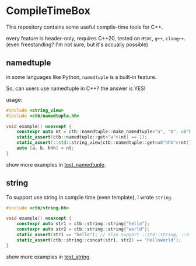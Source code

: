 # CompileTimeBox

This repository contains some useful compile-time tools for C++.

every feature is header-only, requires C++20, tested on `MSVC`, `g++`, `clang++`. (even freestanding? I'm not sure, but it's accually possible)

## namedtuple

in some languages like Python, `namedtuple` is a built-in feature.

So, can users use namedtuple in C++? the answer is YES!

usage:
```cpp
#include <string_view>
#include <ctb/namedtuple.hh>

void example() noexcept {
    constexpr auto nt = ctb::namedtuple::make_namedtuple<"a", "b", u8"hhh">(1, 2, "hello");
    static_assert(ctb::namedtuple::get<"a">(nt) == 1);
    static_assert(::std::string_view{ctb::namedtuple::get<u8"hhh">(nt)} == "hello");
    auto [a, b, hhh] = nt;
}
```

show more examples in [test_namedtuple](./test/test_namedtuple.cc).

## string
To support use string in compile time (even template), I wrote `string`.
```cpp
#include <ctb/string.hh>

void example() noexcept {
    constexpr auto str1 = ctb::string::string{"hello"};
    constexpr auto str2 = ctb::string::string{"world"};
    static_assert(str1 == "hello"); // also support ::std::string, ::std::string_view and other encoding
    static_assert(ctb::string::concat(str1, str2) == "helloworld");
}
```

show more examples in [test_string](./test/test_string.cc).
